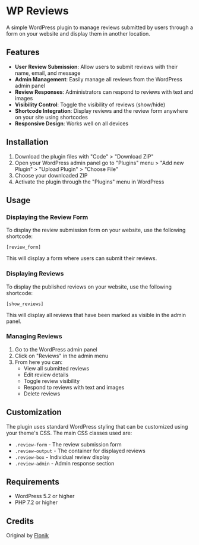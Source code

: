 # WP Reviews

A simple WordPress plugin to manage reviews submitted by users through a form on your website and display them in another location.

## Features

- **User Review Submission**: Allow users to submit reviews with their name, email, and message
- **Admin Management**: Easily manage all reviews from the WordPress admin panel
- **Review Responses**: Administrators can respond to reviews with text and images
- **Visibility Control**: Toggle the visibility of reviews (show/hide)
- **Shortcode Integration**: Display reviews and the review form anywhere on your site using shortcodes
- **Responsive Design**: Works well on all devices

## Installation

1. Download the plugin files with "Code" > "Download ZIP"
2. Open your WordPress admin panel go to "Plugins" menu > "Add new Plugin" > "Upload Plugin" > "Choose File"
3. Choose your downloaded ZIP
4. Activate the plugin through the "Plugins" menu in WordPress


## Usage

### Displaying the Review Form

To display the review submission form on your website, use the following shortcode:

```
[review_form]
```

This will display a form where users can submit their reviews.

### Displaying Reviews

To display the published reviews on your website, use the following shortcode:

```
[show_reviews]
```

This will display all reviews that have been marked as visible in the admin panel.

### Managing Reviews

1. Go to the WordPress admin panel
2. Click on "Reviews" in the admin menu
3. From here you can:
   - View all submitted reviews
   - Edit review details
   - Toggle review visibility
   - Respond to reviews with text and images
   - Delete reviews

## Customization

The plugin uses standard WordPress styling that can be customized using your theme's CSS. The main CSS classes used are:

- `.review-form` - The review submission form
- `.review-output` - The container for displayed reviews
- `.review-box` - Individual review display
- `.review-admin` - Admin response section

## Requirements

- WordPress 5.2 or higher
- PHP 7.2 or higher

## Credits

Original by [Flonik](https://flonik.de)


